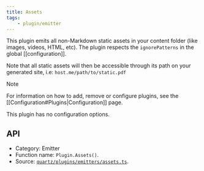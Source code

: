 ```yaml
---
title: Assets
tags:
    - plugin/emitter
---
```


This plugin emits all non-Markdown static assets in your content folder (like images, videos, HTML, etc). The plugin respects the `ignorePatterns` in the global [[configuration]].

Note that all static assets will then be accessible through its path on your generated site, i.e: `host.me/path/to/static.pdf`

> [!note]
> For information on how to add, remove or configure plugins, see the [[Configuration#Plugins|Configuration]] page.

This plugin has no configuration options.

## API

-   Category: Emitter
-   Function name: `Plugin.Assets()`.
-   Source: [`quartz/plugins/emitters/assets.ts`](https://github.com/jackyzha0/quartz/blob/v4/quartz/plugins/emitters/assets.ts).
